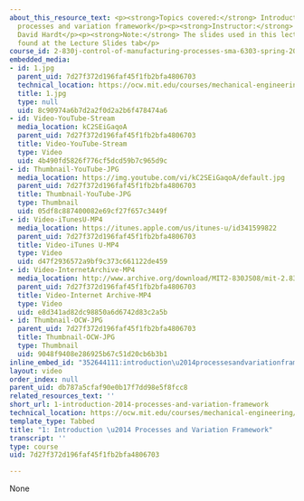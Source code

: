 ```yaml
---
about_this_resource_text: <p><strong>Topics covered:</strong> Introduction &mdash;
  processes and variation framework</p><p><strong>Instructor:</strong> Duane Boning,
  David Hardt</p><p><strong>Note:</strong> The slides used in this lecture can be
  found at the Lecture Slides tab</p>
course_id: 2-830j-control-of-manufacturing-processes-sma-6303-spring-2008
embedded_media:
- id: 1.jpg
  parent_uid: 7d27f372d196faf45f1fb2bfa4806703
  technical_location: https://ocw.mit.edu/courses/mechanical-engineering/2-830j-control-of-manufacturing-processes-sma-6303-spring-2008/lecture-videos/1-introduction-2014-processes-and-variation-framework/1.jpg
  title: 1.jpg
  type: null
  uid: 8c90974a6b7d2a2f0d2a2b6f478474a6
- id: Video-YouTube-Stream
  media_location: kC2SEiGaqoA
  parent_uid: 7d27f372d196faf45f1fb2bfa4806703
  title: Video-YouTube-Stream
  type: Video
  uid: 4b490fd5826f776cf5dcd59b7c965d9c
- id: Thumbnail-YouTube-JPG
  media_location: https://img.youtube.com/vi/kC2SEiGaqoA/default.jpg
  parent_uid: 7d27f372d196faf45f1fb2bfa4806703
  title: Thumbnail-YouTube-JPG
  type: Thumbnail
  uid: 05df8c887400082e69cf27f657c3449f
- id: Video-iTunesU-MP4
  media_location: https://itunes.apple.com/us/itunes-u/id341599822
  parent_uid: 7d27f372d196faf45f1fb2bfa4806703
  title: Video-iTunes U-MP4
  type: Video
  uid: d47f2936572a9bf9c373c661122de459
- id: Video-InternetArchive-MP4
  media_location: http://www.archive.org/download/MIT2-830JS08/mit-2.830-s08-lec01_300k.mp4
  parent_uid: 7d27f372d196faf45f1fb2bfa4806703
  title: Video-Internet Archive-MP4
  type: Video
  uid: e8d341ad82dc98850a6d6742d83c2a5b
- id: Thumbnail-OCW-JPG
  parent_uid: 7d27f372d196faf45f1fb2bfa4806703
  title: Thumbnail-OCW-JPG
  type: Thumbnail
  uid: 9048f9408e286925b67c51d20cb6b3b1
inline_embed_id: "352644111:introduction\u2014processesandvariationframework79323926"
layout: video
order_index: null
parent_uid: db787a5cfaf90e0b17f7dd98e5f8fcc8
related_resources_text: ''
short_url: 1-introduction-2014-processes-and-variation-framework
technical_location: https://ocw.mit.edu/courses/mechanical-engineering/2-830j-control-of-manufacturing-processes-sma-6303-spring-2008/lecture-videos/1-introduction-2014-processes-and-variation-framework
template_type: Tabbed
title: "1: Introduction \u2014 Processes and Variation Framework"
transcript: ''
type: course
uid: 7d27f372d196faf45f1fb2bfa4806703

---
```

None